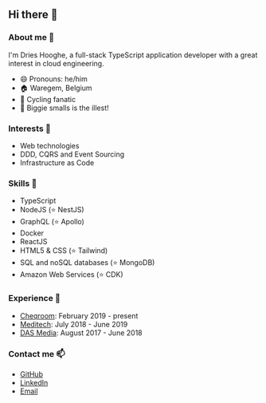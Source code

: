 ## Hi there 👋

### About me :man:
I'm Dries Hooghe, a full-stack TypeScript application developer with a great interest in cloud engineering.

- :smile: Pronouns: he/him
- :house: Waregem, Belgium
- :bicyclist: Cycling fanatic
- :musical_note: Biggie smalls is the illest!

### Interests :seedling:
- Web technologies
- DDD, CQRS and Event Sourcing
- Infrastructure as Code

### Skills :hammer:
- TypeScript
- NodeJS (⭐ NestJS)
- GraphQL (⭐ Apollo)
- Docker
- ReactJS
- HTML5 & CSS (⭐ Tailwind)
- SQL and noSQL databases (⭐ MongoDB)
- Amazon Web Services (⭐ CDK)

### Experience :office:
- <a href="https://cheqroom.com" target="_blank">Cheqroom</a>: February 2019 - present
- <a href="https://www.meditech-pharma.com" target="_blank">Meditech</a>: July 2018 - June 2019
- <a href="https://www.dasmedia.be" target="_blank">DAS Media</a>: August 2017 - June 2018

### Contact me :mailbox:
- [GitHub](https://github.com/drieshooghe)
- [LinkedIn](https://www.linkedin.com/in/drieshooghe)
- [Email](mailto:dries.hooghe@gmail.com)
